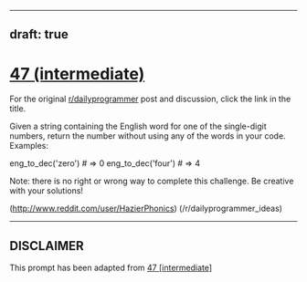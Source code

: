 ---
draft: true
----

# [47 (intermediate)](https://www.reddit.com/r/dailyprogrammer/comments/t33vn/522012_challenge_47_intermediate/)

For the original [r/dailyprogrammer](https://www.reddit.com/r/dailyprogrammer/) post and discussion, click the link in the title.

Given a string containing the English word for one of the single-digit numbers, return the number without using any of the words in your code. Examples:

eng_to_dec('zero') # => 0
eng_to_dec('four') # => 4    

Note: there is no right or wrong way to complete this challenge. Be creative with your solutions!

(http://www.reddit.com/user/HazierPhonics)
(/r/dailyprogrammer_ideas)

----
## **DISCLAIMER**
This prompt has been adapted from [47 [intermediate]](https://www.reddit.com/r/dailyprogrammer/comments/t33vn/522012_challenge_47_intermediate/
)
